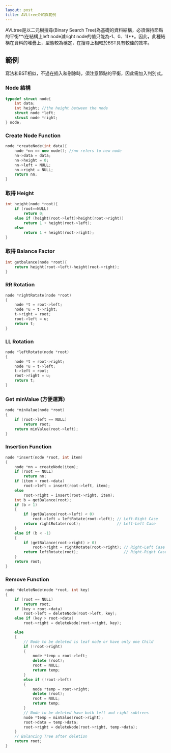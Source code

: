 ```yaml
---
layout: post
title: AVLtree介紹與範例
---
```


AVLtree是以二元樹搜尋(Binary Search Tree)為基礎的資料結構，必須保持節點的平衡**(在結構上left node減right node的值只能為-1、0、1)**。因此，此種結構在資料的堆疊上，型態較為穩定，在搜尋上相較於BST具有較佳的效率。

<!-- more -->

## 範例

寫法和BST相似，不過在插入和刪除時，須注意節點的平衡，因此需加入判別式。

### Node 結構

```c++
typedef struct node{
    int data;
    int height; //the height between the node
    struct node *left;
    struct node *right;
} node;
```

### Create Node Function

```c++
node *createNode(int data){
    node *nn == new node(); //nn refers to new node
    nn->data = data;
    nn->height = 0;
    nn->left = NULL;
    nn->right = NULL;
    return nn;
}
```

### 取得 Height

```c++
int height(node *root){
    if (root==NULL)
        return 0;
    else if (height(root->left)>height(root->right))
        return 1 + height(root->left);
    else
        return 1 + height(root->right);
}
```

### 取得 Balance Factor

```c++
int getbalance(node *root){
    return height(root->left)-height(root->right);
}
```

### RR Rotation

```c++
node *rightRotate(node *root)
{
	node *t = root->left;
	node *u = t->right;
	t->right = root;
	root->left = u;
	return t;
}
```

### LL Rotation

```c++
node *leftRotate(node *root)
{
	node *t = root->right;
	node *u = t->left;
	t->left = root;
	root->right = u;
	return t;
}
```

### Get minValue (方便運算)

```c++
node *minValue(node *root)
{
	if (root->left == NULL)
		return root;
	return minValue(root->left);
}
```

### Insertion Function

```c++
node *insert(node *root, int item)
{
	node *nn = createNode(item);
	if (root == NULL)
		return nn;
	if (item < root->data)
		root->left = insert(root->left, item);
	else
		root->right = insert(root->right, item);
	int b = getBalance(root);
	if (b > 1)
	{
		if (getBalance(root->left) < 0)
			root->left = leftRotate(root->left); // Left-Right Case
		return rightRotate(root);				 // Left-Left Case
	}
	else if (b < -1)
	{
		if (getBalance(root->right) > 0)
			root->right = rightRotate(root->right); // Right-Left Case
		return leftRotate(root);					// Right-Right Case
	}
	return root;
}
```

### Remove Function

```c++
node *deleteNode(node *root, int key)
{
	if (root == NULL)
		return root;
	if (key < root->data)
		root->left = deleteNode(root->left, key);
	else if (key > root->data)
		root->right = deleteNode(root->right, key);

	else
	{
		// Node to be deleted is leaf node or have only one Child
		if (!root->right)
		{
			node *temp = root->left;
			delete (root);
			root = NULL;
			return temp;
		}
		else if (!root->left)
		{
			node *temp = root->right;
			delete (root);
			root = NULL;
			return temp;
		}
		// Node to be deleted have both left and right subtrees
		node *temp = minValue(root->right);
		root->data = temp->data;
		root->right = deleteNode(root->right, temp->data);
	}
	// Balancing Tree after deletion
	return root;
}
```

